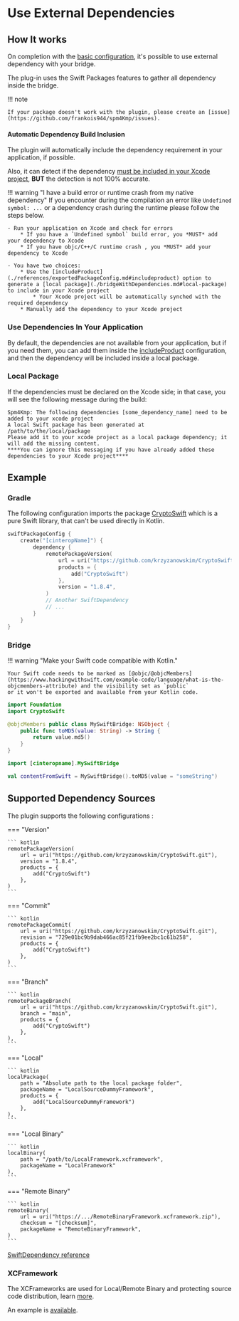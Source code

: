 # Use External Dependencies

## How It works

On completion with the [basic configuration](bridge.md), it's possible to use external dependency with your bridge.

The plug-in uses the Swift Packages features to gather all dependency inside the bridge.

!!! note

    If your package doesn't work with the plugin, please create an [issue](https://github.com/frankois944/spm4Kmp/issues).

#### Automatic Dependency Build Inclusion

The plugin will automatically include the dependency requirement in your application, if possible.

Also, it can detect if the dependency [must be included in your Xcode project](./bridgeWithDependencies.md#local-package), **BUT** the detection is not 100% accurate.

!!! warning "I have a build error or runtime crash from my native dependency"
    If you encounter during the compilation an error like `Undefined symbol: ...` or a dependency crash during the runtime
    please follow the steps below.

    - Run your application on Xcode and check for errors
        * If you have a `Undefined symbol` build error, you *MUST* add your dependency to Xcode
        * If you have objc/C++/C runtime crash , you *MUST* add your dependency to Xcode

    - You have two choices:
        * Use the [includeProduct](./references/exportedPackageConfig.md#includeproduct) option to generate a [local package](./bridgeWithDependencies.md#local-package) to include in your Xcode project
            * Your Xcode project will be automatically synched with the required dependency
        * Manually add the dependency to your Xcode project

### Use Dependencies In Your Application

By default, the dependencies are not available from your application, but if you need them, you can add them inside the [includeProduct](./references/exportedPackageConfig.md#includeproduct) configuration,
and then the dependency will be included inside a local package.

### Local Package

If the dependencies must be declared on the Xcode side; in that case, you will see the following message during the build:
```
Spm4Kmp: The following dependencies [some_dependency_name] need to be added to your xcode project
A local Swift package has been generated at
/path/to/the/local/package
Please add it to your xcode project as a local package dependency; it will add the missing content.
****You can ignore this messaging if you have already added these dependencies to your Xcode project****
```

## Example

### Gradle

The following configuration imports the package [CryptoSwift](https://github.com/krzyzanowskim/CryptoSwift) which is a pure Swift library, that can't be used directly in Kotlin.
``` kotlin title="build.gradle.kts"
swiftPackageConfig {
    create("[cinteropName]") {
        dependency {
            remotePackageVersion(
                url = uri("https://github.com/krzyzanowskim/CryptoSwift.git"),
                products = {
                    add("CryptoSwift")
                },
                version = "1.8.4",
            )
            // Another SwiftDependency
            // ...
        }
    }
}
```

### Bridge

!!! warning "Make your Swift code compatible with Kotlin."

    Your Swift code needs to be marked as [@objc/@objcMembers](https://www.hackingwithswift.com/example-code/language/what-is-the-objcmembers-attribute) and the visibility set as `public`
    or it won't be exported and available from your Kotlin code.

```swift title="src/swift/[cinteropname]/mySwiftFile.swift"
import Foundation
import CryptoSwift

@objcMembers public class MySwiftBridge: NSObject {
    public func toMD5(value: String) -> String {
        return value.md5()
    }
}
```

``` kotlin title="iosMain/kotlin/com/example/myKotlinFile.kt"
import [cinteropname].MySwiftBridge

val contentFromSwift = MySwiftBridge().toMD5(value = "someString")
```

## Supported Dependency Sources

The plugin supports the following configurations :

=== "Version"

    ``` kotlin
    remotePackageVersion(
        url = uri("https://github.com/krzyzanowskim/CryptoSwift.git"),
        version = "1.8.4",
        products = {
            add("CryptoSwift")
        },
    )
    ```

=== "Commit"

    ``` kotlin
    remotePackageCommit(
        url = uri("https://github.com/krzyzanowskim/CryptoSwift.git"),
        revision = "729e01bc9b9dab466ac85f21fb9ee2bc1c61b258",
        products = {
            add("CryptoSwift")
        },
    )
    ```

=== "Branch"

    ``` kotlin
    remotePackageBranch(
        url = uri("https://github.com/krzyzanowskim/CryptoSwift.git"),
        branch = "main",
        products = {
            add("CryptoSwift")
        },
    ),
    ```
=== "Local"

    ``` kotlin
    localPackage(
        path = "Absolute path to the local package folder",
        packageName = "LocalSourceDummyFramework",
        products = {
            add("LocalSourceDummyFramework")
        },
    ),
    ```

=== "Local Binary"

    ``` kotlin
    localBinary(
        path = "/path/to/LocalFramework.xcframework",
        packageName = "LocalFramework"
    ),
    ```

=== "Remote Binary"

    ``` kotlin
    remoteBinary(
        url = uri("https://.../RemoteBinaryFramework.xcframework.zip"),
        checksum = "[checksum]",
        packageName = "RemoteBinaryFramework",
    )
    ```

[SwiftDependency reference](./references/dependency/dependencyConfig.md)

### XCFramework

The XCFrameworks are used for Local/Remote Binary and protecting source code distribution, learn [more](https://www.avanderlee.com/swift/binary-targets-swift-package-manager).

An example is [available](https://github.com/frankois944/spm4Kmp/tree/main/BinaryPackageSource).
